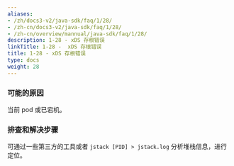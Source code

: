 ```yaml
---
aliases:
- /zh/docs3-v2/java-sdk/faq/1/28/
- /zh-cn/docs3-v2/java-sdk/faq/1/28/
- /zh-cn/overview/mannual/java-sdk/faq/1/28/
description: 1-28 - xDS 存根错误
linkTitle: 1-28 -  xDS 存根错误
title: 1-28 - xDS 存根错误
type: docs
weight: 28
---
```







### 可能的原因

当前 pod 或已宕机。

### 排查和解决步骤

可通过一些第三方的工具或者 `jstack [PID] > jstack.log` 分析堆栈信息，进行定位。
